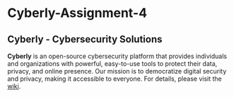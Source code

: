 # Cyberly-Assignment-4

## **Cyberly - Cybersecurity Solutions**

**Cyberly** is an open-source cybersecurity platform that provides individuals and organizations with powerful, easy-to-use tools to protect their data, privacy, and online presence. Our mission is to democratize digital security and privacy, making it accessible to everyone. For details, please visit the [wiki](https://github.com/Jannatt22/Cyberly-Assignment-4/wiki).

